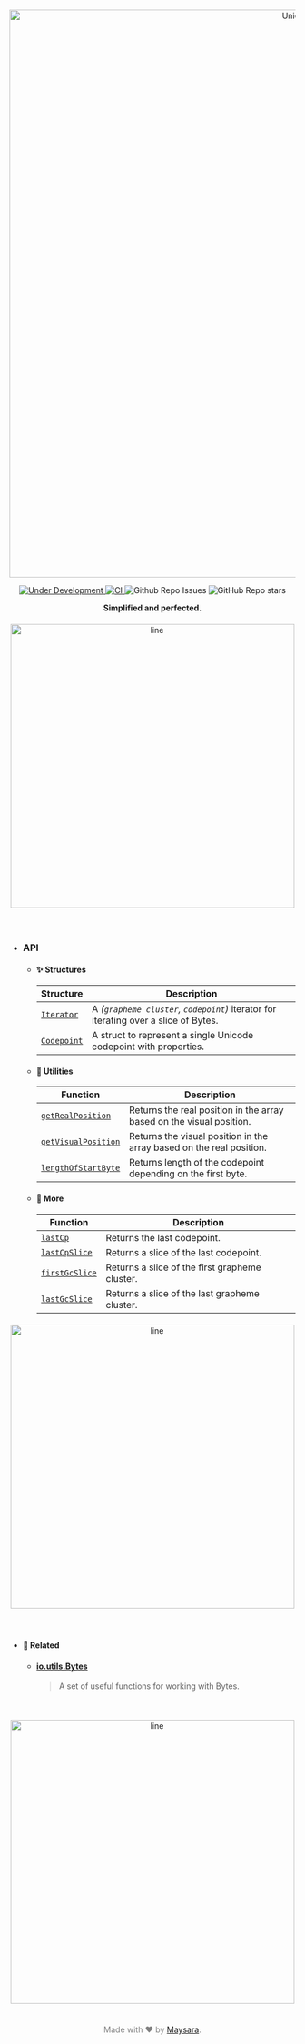 <p align="center"> <br>
  <img src="https://raw.githubusercontent.com/maysara-elshewehy/io-bench/refs/heads/main/dist/img/logo/Unicode/logo.png" alt="Unicode" width="1000" />
</p>

<p align="center">
     <a href="#">
        <img src="https://img.shields.io/badge/under--development-yellow.svg" alt="Under Development" />
    </a>
    <a href="https://github.com/Super-ZIG/io/actions/workflows/main.yml">
        <img src="https://github.com/Super-ZIG/io/actions/workflows/main.yml/badge.svg" alt="CI" />
    </a>
    <img src="https://img.shields.io/github/issues/Super-ZIG/io?style=flat" alt="Github Repo Issues" />
    <img src="https://img.shields.io/github/stars/Super-ZIG/io?style=social" alt="GitHub Repo stars" />
</p>

<p align="center"> <b>Simplified and perfected.</b> </p>

<div align="center">
<img src="https://raw.githubusercontent.com/maysara-elshewehy/io-bench/refs/heads/main/dist/img/md/line.png" alt="line" style="display: block; margin-top:20px;margin-bottom:20px;width:500px;"/>
</div><br>


- ### API

   - #### ✨ Structures

        | Structure                         | Description                                                                         |
        | --------------------------------- | ----------------------------------------------------------------------------------- |
        | [`Iterator`](./api/Iterator.md)   | A _(`grapheme cluster`, `codepoint`)_ iterator for iterating over a slice of Bytes. |
        | [`Codepoint`](./api/Codepoint.md) | A struct to represent a single Unicode codepoint with properties.                   |

   - #### 🧩 Utilities

        | Function                                          | Description                                                          |
        | ------------------------------------------------- | -------------------------------------------------------------------- |
        | [`getRealPosition`](./api/getRealPosition.md)     | Returns the real position in the array based on the visual position. |
        | [`getVisualPosition`](./api/getVisualPosition.md) | Returns the visual position in the array based on the real position. |
        | [`lengthOfStartByte`](./api/lengthOfStartByte.md) | Returns length of the codepoint depending on the first byte.         |

   - #### 🌟 More

        | Function                                | Description                                    |
        | --------------------------------------- | ---------------------------------------------- |
        | [`lastCp`](./api/lastCp.md)             | Returns the last codepoint.                    |
        | [`lastCpSlice`](./api/lastCpSlice.md)   | Returns a slice of the last codepoint.         |
        | [`firstGcSlice`](./api/firstGcSlice.md) | Returns a slice of the first grapheme cluster. |
        | [`lastGcSlice`](./api/lastGcSlice.md)   | Returns a slice of the last grapheme cluster.  |

<div align="center">
<img src="https://raw.githubusercontent.com/maysara-elshewehy/io-bench/refs/heads/main/dist/img/md/line.png" alt="line" style="display: block; margin-top:20px;margin-bottom:20px;width:500px;"/><br>
</div>

- #### 🔗 Related

  - #### [io.utils.Bytes](../Bytes/Bytes.md)
    > A set of useful functions for working with Bytes.

<div align="center"><br>
<img src="https://raw.githubusercontent.com/maysara-elshewehy/io-bench/refs/heads/main/dist/img/md/line.png" alt="line" style="display: block; margin-top:20px;margin-bottom:20px;width:500px;"/>
</div>

<p align="center" style="color:grey;"><br>Made with ❤️ by <a href="http://github.com/maysara-elshewehy" target="blank">Maysara</a>.</p>
